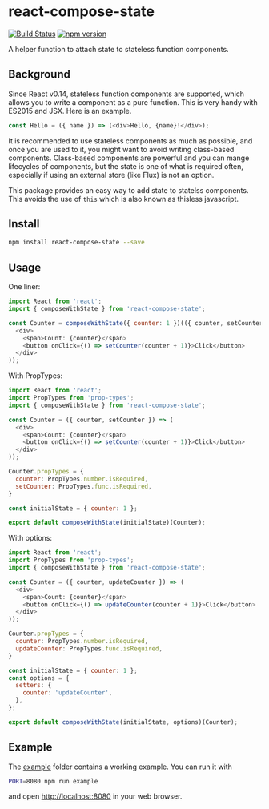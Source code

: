 react-compose-state
===================

[![Build Status](https://travis-ci.org/dai-shi/react-compose-state.svg?branch=master)](https://travis-ci.org/dai-shi/react-compose-state)
[![npm version](https://badge.fury.io/js/react-compose-state.svg)](https://badge.fury.io/js/react-compose-state)

A helper function to attach state to
stateless function components.

Background
----------

Since React v0.14, stateless function components are supported,
which allows you to write a component as a pure function.
This is very handy with ES2015 and JSX. Here is an example.

```javascript
const Hello = ({ name }) => (<div>Hello, {name}!</div>);
```

It is recommended to use stateless components as much as possible,
and once you are used to it, you might want to avoid writing class-based components.
Class-based components are powerful and you can mange lifecycles of components,
but the state is one of what is required often, especially if using an external store (like Flux) is not an option.

This package provides an easy way to add state to statelss components.
This avoids the use of `this` which is also known as thisless javascript.

Install
-------

```bash
npm install react-compose-state --save
```

Usage
-----

One liner:

```javascript
import React from 'react';
import { composeWithState } from 'react-compose-state';

const Counter = composeWithState({ counter: 1 })(({ counter, setCounter }) => (
  <div>
    <span>Count: {counter}</span>
    <button onClick={() => setCounter(counter + 1)}>Click</button>
  </div>
));
```

With PropTypes:

```javascript
import React from 'react';
import PropTypes from 'prop-types';
import { composeWithState } from 'react-compose-state';

const Counter = ({ counter, setCounter }) => (
  <div>
    <span>Count: {counter}</span>
    <button onClick={() => setCounter(counter + 1)}>Click</button>
  </div>
));

Counter.propTypes = {
  counter: PropTypes.number.isRequired,
  setCounter: PropTypes.func.isRequired,
}

const initialState = { counter: 1 };

export default composeWithState(initialState)(Counter);
```

With options:

```javascript
import React from 'react';
import PropTypes from 'prop-types';
import { composeWithState } from 'react-compose-state';

const Counter = ({ counter, updateCounter }) => (
  <div>
    <span>Count: {counter}</span>
    <button onClick={() => updateCounter(counter + 1)}>Click</button>
  </div>
));

Counter.propTypes = {
  counter: PropTypes.number.isRequired,
  updateCounter: PropTypes.func.isRequired,
}

const initialState = { counter: 1 };
const options = {
  setters: {
    counter: 'updateCounter',
  },
};

export default composeWithState(initialState, options)(Counter);
```

Example
-------

The [example](example) folder contains a working example.
You can run it with

```bash
PORT=8080 npm run example
```

and open <http://localhost:8080> in your web browser.
